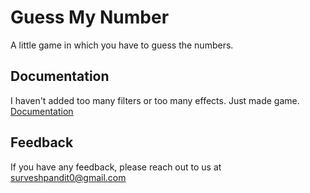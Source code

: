 
# Guess My Number

A little game in which you have to guess the numbers.


## Documentation
I haven't added too many filters or too many effects. Just made game.
[Documentation](https://guessthenumber1-20.netlify.app/)

  
## Feedback

If you have any feedback, please reach out to us at surveshpandit0@gmail.com

  
